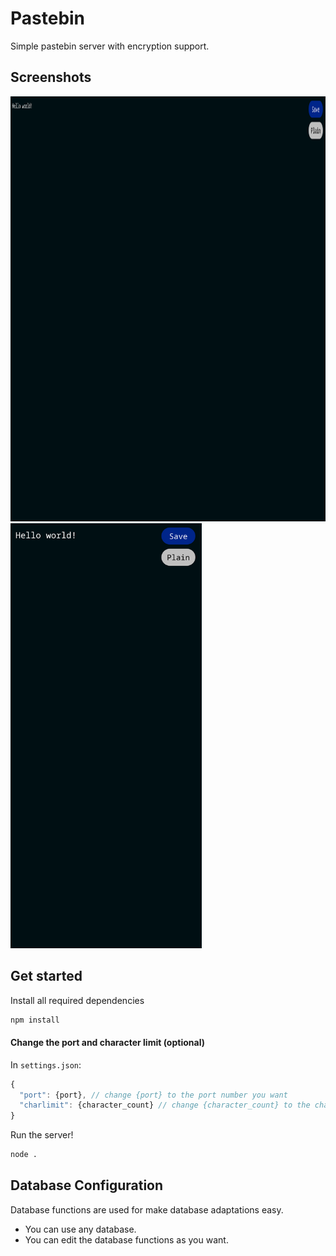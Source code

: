 # Pastebin
Simple pastebin server with encryption support.

## Screenshots
<img src="screenshots/desktop.png" style="height: 17vh;"></img>
<img src="screenshots/mobile.png" style="height: 17vh;"></img>

## Get started
Install all required dependencies
```sh
npm install
```
#### Change the port and character limit (optional)
In `settings.json`:
```js
{
  "port": {port}, // change {port} to the port number you want
  "charlimit": {character_count} // change {character_count} to the character limit you want
}
```
Run the server!
```sh
node .
```

## Database Configuration
Database functions are used for make database adaptations easy.
- You can use any database.
- You can edit the database functions as you want.
